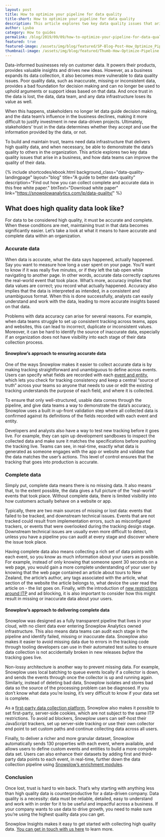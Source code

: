 ```yaml
---
layout: post
title: How to optimize your pipeline for data quality
title-short: How to optimize your pipeline for data quality
description: This article explores two key data quality issues that arise in a business, and how data teams can improve the quality of their data.
author: Lyuba
category: How to guides
permalink: /blog/2019/09/09/how-to-optimize-your-pipeline-for-data-quality/
featured: true
featured-image: /assets/img/blog/featured/SP-Blog-Post-How_Optimize_Pipeline.jpg
thumbnail-image: /assets/img/blog/featured/Thumb-How-Optimize-Pipeline.png
---
```


Data-informed businesses rely on customer data. It powers their products, provides valuable insights and drives new ideas. However, as a business expands its data collection, it also becomes more vulnerable to data quality issues. Poor quality data, such as inaccurate, missing or inconsistent data, provides a bad foundation for decision making and can no longer be used to uphold arguments or support ideas based on that data. And once trust in the data is lost, the data, data team, and any data infrastructure loses its value as well. 

When this happens, stakeholders no longer let data guide decision making, and the data team’s influence in the business declines, making it more difficult to justify investment in new data-driven projects. Ultimately, stakeholders’ trust in the data determines whether they accept and use the information provided by the data, or not.

To build and maintain trust, teams need data infrastructure that delivers high quality data, and when necessary, be able to demonstrate the data’s quality to others in the organization. This article explores two key data quality issues that arise in a business, and how data teams can improve the quality of their data.

 {% include shortcodes/ebook.html background_class="data-quality-landingpage" layout="blog" title="A guide to better data quality" description="Find out how you can collect complete and accurate data in this free white paper." btnText="Download white paper" link="https://snowplowanalytics.com/lp/data-quality/" %}


## What does high quality data look like?

For data to be considered high quality, it must be accurate and complete. When these conditions are met, maintaining trust in that data becomes significantly easier. Let’s take a look at what it means to have accurate and complete data within an organization.



### Accurate data

When data is accurate, what the data says happened, actually happened. Say you want to measure how long a user spent on your page. You’ll want to know if it was really five minutes, or if they left the tab open while navigating to another page. In other words, accurate data correctly captures the real-world event that took place. What’s more, accuracy implies that data values are correct; you record what actually happened. Accuracy also implies that the data is interpreted as intended, in a consistent and unambiguous format. When this is done successfully, analysts can easily understand and work with the data, leading to more accurate insights based on that data. 

Problems with data accuracy can arise for several reasons. For example, when data teams struggle to set up consistent tracking across teams, apps and websites, this can lead to incorrect, duplicate or inconsistent values. Moreover, it can be hard to identify the source of inaccurate data, especially if an organization does not have visibility into each stage of their data collection process.


#### Snowplow’s approach to ensuring accurate data 

One of the ways Snowplow makes it easier to collect accurate data is by making tracking straightforward and unambiguous to define across events. Users can specify what fields are recorded with each [event and entity](https://docs.snowplowanalytics.com/snowplow-insights/schemas/event-and-entity-definition/), which lets you check for tracking consistency and keep a central “source of truth” across your teams so anyone that needs to use or edit the existing tracking understands the purpose of each field, and where it is collected.

To ensure that only well-structured, usable data comes through the pipeline, and give data teams a way to demonstrate the data’s accuracy, Snowplow uses a built in up-front validation step where all collected data is confirmed against its definitions of the fields recorded with each event and entity.

Developers and analysts also have a way to test new tracking before it goes live. For example, they can spin up development sandboxes to inspect the collected data and make sure it matches the specifications before pushing the tracking live. Teams can see, in real-time, exactly what data is generated as someone engages with the app or website and validate that the data matches the user’s actions. This level of control ensures that the tracking that goes into production is accurate.


### Complete data

Simply put, complete data means there is no missing data. It also means that, to the extent possible, the data gives a full picture of the “real-world” events that took place. Without complete data, there is limited visibility into how customers actually behave on a website or app. 

Typically, there are two main sources of missing or lost data: events that failed to be tracked, and downstream technical issues. Events that are not tracked could result from implementation errors, such as misconfigured trackers, or events that were overlooked during the tracking design stage. Downstream technical issues are usually even more difficult to detect, unless you have a pipeline you can audit at every stage and discover where the issue took place.

Having complete data also means collecting a rich set of data points with each event, so you know as much information about your users as possible. For example, instead of only knowing that someone spent 30 seconds on a web page, you would gain a more complete understanding of your user by knowing that the web page contained an article about tours to New Zealand, the article’s author, any tags associated with the article, what section of the website the article belongs to, what device the user read the article on - the list goes on. Finally, with the introduction of [new restrictions around ITP](https://snowplowanalytics.com/blog/2019/06/17/how-ITP2.1-works-what-it-means-for-web-analytics/) and ad blocking, it is also important to consider how this might result in missing or inaccurate data about your users. 


#### Snowplow’s approach to delivering complete data

Snowplow was designed as a fully transparent pipeline that lives in your cloud, with no client data ever entering Snowplow Analytics owned infrastructure. This also means data teams can audit each stage in the pipeline and identify failed, missing or inaccurate data. Snowplow also makes it easier to avoid missing data due to errors in the tracking code through tooling developers can use in their automated test suites to ensure data collection is not accidentally broken in new releases _before_ the tracking goes live.

Non-lossy architecture is another way to prevent missing data. For example, Snowplow uses local batching to queue events locally if a collector is down, and sends the events through once the collector is up and running again. Similarly, instead of deleting bad data, Snowplow isolates and stores bad data so the source of the processing problem can be diagnosed. If you don’t know what data you’re losing, it’s very difficult to know if your data set is complete. 

As a [first-party data collection platform](https://snowplowanalytics.com/blog/2019/06/17/why-ITP2.1-affects-web-analytics-what-to-do-about-it/), Snowplow also makes it possible to set first-party, server-side cookies, which are not subject to the same ITP restrictions. To avoid ad blockers, Snowplow users can self-host their JavaScript trackers, set up server-side tracking or use their own collector end point to set custom paths and continue collecting data across all users. 

Finally, to deliver a richer and more granular dataset, Snowplow automatically sends 130 properties with each event, where available, and allows users to define custom events and entities to build a more complete data set. Users can also enhance their datasets by adding first and third-party data points to each event, in real-time, further down the data collection pipeline using [Snowplow’s enrichment modules](https://docs.snowplowanalytics.com/snowplow-insights/enrichments/).


### Conclusion

Once lost, trust is hard to win back. That’s why starting with anything less than high quality data is counterproductive for a data-driven company. Data quality is a necessity: data must be reliable, detailed, easy to understand and work with in order for it to be useful and impactful across a business. If your company wants to use data to drive growth, you need to make sure you’re using the highest quality data you can get.

Snowplow Insights makes it easy to get started with collecting high quality data. [You can get in touch with us here](https://snowplowanalytics.com/request-demo/) to learn more.